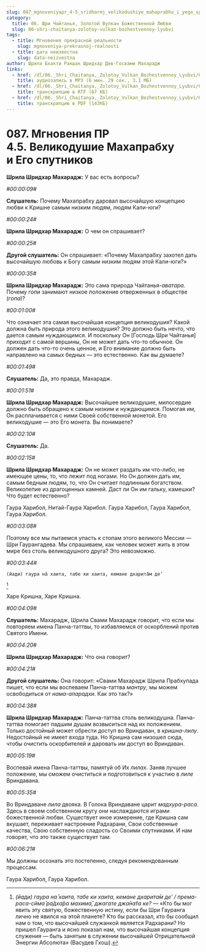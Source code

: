 ```yaml
---
slug: 087_mgnoveniyapr_4-5_sridharmj_velikodushiye_mahaprabhu_i_yego_sputnikov
category:
  title: 06. Шри Чайтанья, Золотой Вулкан Божественной Любви
  slug: 06-shri-chaitanya-zolotoy-vulkan-bozhestvennoy-lyubvi
tags:
  - title: Мгновения прекрасной реальности
    slug: mgnoveniya-prekrasnoj-realnosti
  - title: дата неизвестна
    slug: data-neizvestna
author: Шрила Бхакти Ракшак Шридхар Дев-Госвами Махарадж
links:
  - href: /dl/06._Shri_Chaitanya,_Zolotoy_Vulkan_Bozhestvennoy_Lyubvi/087_MgnoveniyaPR_4.5_SridharMj_Velikodushiye_Mahaprabhu_i_Yego_sputnikov.mp3
    title: аудиозапись в MP3 (6 мин. 29 сек., 3.1 МБ)
  - href: /dl/06._Shri_Chaitanya,_Zolotoy_Vulkan_Bozhestvennoy_Lyubvi/087_MgnoveniyaPR_4.5_SridharMj_Velikodushiye_Mahaprabhu_i_Yego_sputnikov.rtf
    title: транскрипцию в RTF (67 КБ)
  - href: /dl/06._Shri_Chaitanya,_Zolotoy_Vulkan_Bozhestvennoy_Lyubvi/087_MgnoveniyaPR_4.5_SridharMj_Velikodushiye_Mahaprabhu_i_Yego_sputnikov.pdf
    title: транскрипцию в PDF (143КБ)
---
```


# 087. Мгновения ПР 4.5. Великодушие Махапрабху и Его спутников

**Шрила Шридхар Махарадж:** У вас есть вопросы?

*#00:00:09#*

**Слушатель:** Почему Махапрабху даровал высочайшую концепцию любви к Кришне самым низким людям, людям Кали-юги?

*#00:00:24#*

**Шрила Шридхар Махарадж:** О чем он спрашивает?

*#00:00:25#*

**Другой слушатель:** Он спрашивает: «Почему Махапрабху захотел дать высочайшую любовь к Богу самым низким людям этой Кали-юги?»

*#00:00:35#*

**Шрила Шридхар Махарадж:** Это сама природа Чайтанья-*аватара*. Почему *гопи* занимают низкое положение отверженных в обществе (*гопа*)?

*#00:01:00#*

Что означает эта самая высочайшая концепция великодушия? Какой должна быть природа этого великодушия? Это должно быть нечто, что дается самым нуждающимся. И поскольку Он [Господь Шри Чайтанья] приходит с самой вершины, Он не может дать что-то обычное. Он должен дать что-то очень ценное, и Его внимание должно быть направлено на самых бедных — это естественно. Как вы думаете?

*#00:01:49#*

**Слушатель:** Да, это правда, Махарадж.

*#00:01:51#*

**Шрила Шридхар Махарадж:** Высочайшее великодушие, милосердие должно быть обращено к самым низким и нуждающимся. Помогая им, Он расплачивается с ними Своей собственной монетой. Его великодушие — это Его монета. Вы понимаете?

*#00:02:10#*

**Слушатель:** Да.

*#00:02:15#*

**Шрила Шридхар Махарадж:** Он не может раздать им что-либо, не имеющее цены, то, что лежит под ногами. Но Он должен дать им, самым бедным людям, то, что Он считает подлинным богатством. Великолепие из драгоценных камней. Даст ли Он им гальку, камешки? Что будет естественно?

Гаура Харибол, Нитай-Гаура Харибол. Гаура Харибол, Гаура Харибол, Гаура Харибол.

*#00:03:08#*

Поэтому все мы пытаемся упасть к стопам этого великого Мессии — Шри Гаурангадева. Мы спрашиваем, как человек может жить в этом мире без столь великодушного друга? Это невозможно.

*#00:03:44#*

    (йади) гаура на̄ хаита, табе ки хаита, кемане дхарита̄м де’
[^_ftn1]

Харе Кришна, Харе Кришна.

*#00:04:09#*

**Слушатель:** Махарадж, Шрила Свами Махарадж говорит, что если мы повторяем имена Панча-таттвы, то избавляемся от оскорблений против Святого Имени.

*#00:04:20#*

**Шрила Шридхар Махарадж:** Что она говорит?

*#00:04:21#*

**Другой слушатель:** Она говорит: «Свами Махарадж Шрила Прабхупада пишет, что если мы воспеваем Панча-таттва *мантру*, мы можем освободиться от *нама-апарадхи*. Как это так?»

*#00:04:38#*

**Шрила Шридхар Махарадж:** Панча-таттва столь великодушна. Панча-таттва помогает падшим душам возвыситься над их положением. Только достойный может обрести доступ во Вриндаван, в *кришна-лилу*. Недостойный не имеет входа туда. Но Кришна сам низошел сюда, чтобы очистить оскорбителей и даровать им доступ во Вриндаван.

*#00:05:19#*

Воспевай имена Панча-таттвы, памятуй об Их *лилах*. Заняв лучшее положение, мы сможем очиститься и подготовиться к участию в *лиле* Вриндавана.

*#00:05:35#*

Во Вриндаване *лила* двояка. В Голока Вриндаване царит *мадхура-раса*. Здесь в своем собственном кругу они наслаждаются играми божественной любви. Существует иное измерение, где Кришна сам вкушает, переживает настроение Радхарани, Свои собственные качества, Свою собственную сладость со Своими спутниками. И нам говорят, что это также существует там.

*#00:06:21#*

Мы должны осознать это постепенно, следуя рекомендованным процессам.

Гаура Харибол, Гаура Харибол.



[^_ftn1]: *(йади) гаура на̄ хаита, табе ки хаита, кемане дхарита̄м де’ / према-раса-сӣма̄ ра̄дха̄ра махима̄, джагате джа̄на̄та ке?* — «Кто бы мог явить эту святую, божественную истину, если бы Шри Гауранга лично не явился на этой планете? Кто бы рассказал, кто бы сообщил нам о том, что высочайшей служанкой является Радхарани? Но пришел Гауранга и ясно показал нам, что высочайшая концепция служения — быть занятым в служении высочайшей Отрицательной Энергии Абсолюта» (Васудев Гхош).

